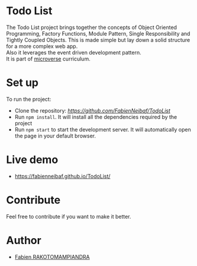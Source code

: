 # Todo List

The Todo List project brings together the concepts of Object Oriented Programming, Factory Functions, Module Pattern, Single Responsibility and Tightly Coupled Objects.
This is made simple but lay down a solid structure for a more complex web app.  
Also it leverages the event driven development pattern.  
It is part of [microverse](https://www.microverse.org/) curriculum.

# Set up

To run the project:

- Clone the repository: _https://github.com/FabienNeibaf/TodoList_
- Run `npm install`. It will install all the dependencies required by the project
- Run `npm start` to start the development server. It will automatically open the page in your default browser.

# Live demo

- https://fabienneibaf.github.io/TodoList/

# Contribute

Feel free to contribute if you want to make it better.

# Author

- [Fabien RAKOTOMAMPIANDRA](https://github.com/FabienNeibaf/)
